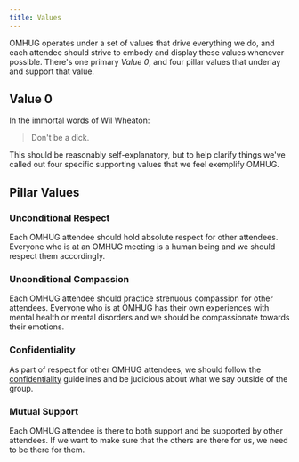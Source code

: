 ```yaml
---
title: Values
---
```

OMHUG operates under a set of values that drive everything we do, and each attendee should strive to embody and display these values whenever possible. There's one primary _Value 0_, and four pillar values that underlay and support that value.

## Value 0
In the immortal words of Wil Wheaton:

> Don't be a dick.

This should be reasonably self-explanatory, but to help clarify things we've called out four specific supporting values that we feel exemplify OMHUG.

## Pillar Values

### Unconditional Respect
Each OMHUG attendee should hold absolute respect for other attendees. Everyone who is at an OMHUG meeting is a human being and we should respect them accordingly. 

### Unconditional Compassion
Each OMHUG attendee should practice strenuous compassion for other attendees. Everyone who is at OMHUG has their own experiences with mental health or mental disorders and we should be compassionate towards their emotions.

### Confidentiality
As part of respect for other OMHUG attendees, we should follow the [confidentiality](http://omhug.github.io/confidentiality.html) guidelines and be judicious about what we say outside of the group.

### Mutual Support
Each OMHUG attendee is there to both support and be supported by other attendees. If we want to make sure that the others are there for us, we need to be there for them.